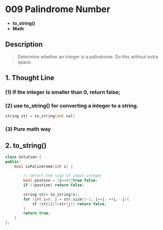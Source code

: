 # 009 Palindrome Number

-  **to_string()**
-  **Math**


## Description
>Determine whether an integer is a palindrome. Do this without extra space.

## 1. Thought Line
### (1) If the integer is smaller than 0, return false;

### (2) use to_string() for converting a integer to a string.
```c
string str = to_string(int val)
```
### (3) Pure math way



## 2.  **to_string()**
```c++
class Solution {
public:
    bool isPalindrome(int x) {
        
        // detect the sign of input integer
        bool postive = (x>=0)?true:false;
        if (!postive) return false;
        
        string str= to_string(x);
        for (int i=0, j = str.size()-1; i<=j; ++i,--j){
            if (str[i]!=str[j]) return false;
        }
        return true;
    }
};
```